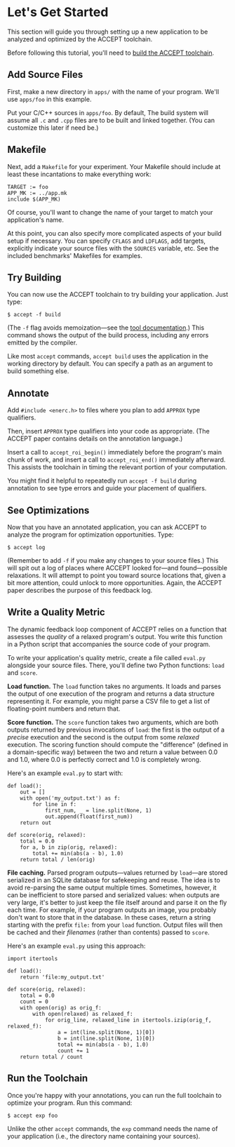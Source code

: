# Let's Get Started

This section will guide you through setting up a new application to be analyzed and optimized by the ACCEPT toolchain.

Before following this tutorial, you'll need to [build the ACCEPT toolchain](index.md#building).

## Add Source Files

First, make a new directory in `apps/` with the name of your program. We'll use `apps/foo` in this example.

Put your C/C++ sources in `apps/foo`. By default, The build system will assume
all `.c` and `.cpp` files are to be built and linked together. (You can
customize this later if need be.)

## Makefile

Next, add a `Makefile` for your experiment. Your Makefile should include at least these incantations to make everything work:

    TARGET := foo
    APP_MK := ../app.mk
    include $(APP_MK)

Of course, you'll want to change the name of your target to match your application's name.

At this point, you can also specify more complicated aspects of your build setup if necessary. You can specify `CFLAGS` and `LDFLAGS`, add targets, explicitly indicate your source files with the `SOURCES` variable, etc. See the included benchmarks' Makefiles for examples.

## Try Building

You can now use the ACCEPT toolchain to try building your application. Just type:

    $ accept -f build

(The `-f` flag avoids memoization—see the [tool documentation](cli.md).) This command shows the output of the build process, including any errors emitted by the compiler.

Like most `accept` commands, `accept build` uses the application in the working directory by default. You can specify a path as an argument to build something else.

## Annotate

Add `#include <enerc.h>` to files where you plan to add `APPROX` type
qualifiers.

Then, insert `APPROX` type qualifiers into your code as appropriate.  (The ACCEPT paper contains details on the annotation language.)

Insert a call to `accept_roi_begin()` immediately before the program's main
chunk of work, and insert a call to `accept_roi_end()` immediately afterward.
This assists the toolchain in timing the relevant portion of your computation.

You might find it helpful to repeatedly run `accept -f build` during annotation to see type errors and guide your placement of qualifiers.

## See Optimizations

Now that you have an annotated application, you can ask ACCEPT to analyze the program for optimization opportunities. Type:

    $ accept log

(Remember to add `-f` if you make any changes to your source files.) This will spit out a log of places where ACCEPT looked for—and found—possible relaxations. It will attempt to point you toward source locations that, given a bit more attention, could unlock to more opportunities. Again, the ACCEPT paper describes the purpose of this feedback log.

## Write a Quality Metric

The dynamic feedback loop component of ACCEPT relies on a function that assesses the *quality* of a relaxed program's output. You write this function in a Python script that accompanies the source code of your program.

To write your application's quality metric, create a file called `eval.py` alongside your source files. There, you'll define two Python functions: `load` and `score`.

**Load function.** The `load` function takes no arguments. It loads and parses the output of one execution of the program and returns a data structure representing it. For example, you might parse a CSV file to get a list of floating-point numbers and return that.

**Score function.** The `score` function takes two arguments, which are both outputs returned by previous invocations of `load`: the first is the output of a *precise* execution and the second is the output from some *relaxed* execution. The scoring function should compute the "difference" (defined in a domain-specific way) between the two and return a value between 0.0 and 1.0, where 0.0 is perfectly correct and 1.0 is completely wrong.

Here's an example `eval.py` to start with:

    def load():
        out = []
        with open('my_output.txt') as f:
            for line in f:
                first_num, _ = line.split(None, 1)
                out.append(float(first_num))
        return out

    def score(orig, relaxed):
        total = 0.0
        for a, b in zip(orig, relaxed):
            total += min(abs(a - b), 1.0)
        return total / len(orig)

**File caching.** Parsed program outputs—values returned by `load`—are stored serialized in an SQLite database for safekeeping and reuse. The idea is to avoid re-parsing the same output multiple times. Sometimes, however, it can be inefficient to store parsed and serialized values: when outputs are very large, it's better to just keep the file itself around and parse it on the fly each time. For example, if your program outputs an image, you probably don't want to store that in the database. In these cases, return a string starting with the prefix `file:` from your `load` function. Output files will then be cached and their *filenames* (rather than contents) passed to `score`.

Here's an example `eval.py` using this approach:

    import itertools

    def load():
        return 'file:my_output.txt'

    def score(orig, relaxed):
        total = 0.0
        count = 0
        with open(orig) as orig_f:
            with open(relaxed) as relaxed_f:
                for orig_line, relaxed_line in itertools.izip(orig_f, relaxed_f):
                    a = int(line.split(None, 1)[0])
                    b = int(line.split(None, 1)[0])
                    total += min(abs(a - b), 1.0)
                    count += 1
        return total / count


## Run the Toolchain

Once you're happy with your annotations, you can run the full toolchain to optimize your program. Run this command:

    $ accept exp foo

Unlike the other `accept` commands, the `exp` command needs the name of your application (i.e., the directory name containing your sources).
